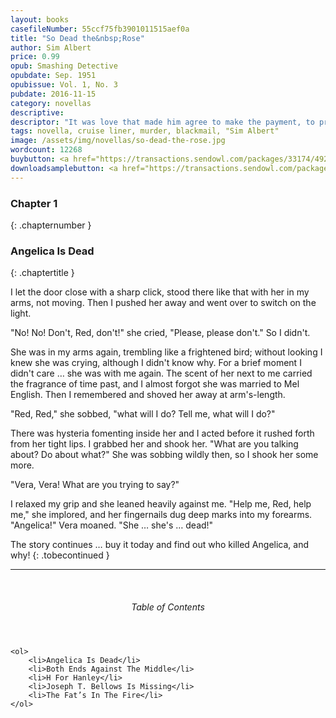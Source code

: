 ```yaml
---
layout: books
casefileNumber: 55ccf75fb3901011515aef0a
title: "So Dead the&nbsp;Rose"
author: Sim Albert
price: 0.99
opub: Smashing Detective
opubdate: Sep. 1951
opubissue: Vol. 1, No. 3
pubdate: 2016-11-15
category: novellas
descriptive: 
descriptor: "It was love that made him agree to make the payment, to protect her from her husband's infedelity. But will his love for her force him to take the rap for murder?"
tags: novella, cruise liner, murder, blackmail, "Sim Albert"
image: /assets/img/novellas/so-dead-the-rose.jpg
wordcount: 12268
buybutton: <a href="https://transactions.sendowl.com/packages/33174/4921A3F2/add_to_cart" rel="nofollow" class="add-to-cart">Add to Cart</a><script type="text/javascript" src="https://transactions.sendowl.com/assets/sendowl.js" ></script>
downloadsamplebutton: <a href="https://transactions.sendowl.com/packages/33175/EC9F2332/add_to_cart" rel="nofollow" class="add-to-cart">Get Sample</a><script type="text/javascript" src="https://transactions.sendowl.com/assets/sendowl.js" ></script>
---
```


### Chapter 1
{: .chapternumber }

### Angelica Is Dead
{: .chaptertitle }

I let the door close with a sharp click, stood there like that with her in my arms, not moving. Then I pushed her away and went over to switch on the light.

"No! No! Don't, Red, don't!" she cried, "Please, please don't." So I didn't.

She was in my arms again, trembling like a frightened bird; without looking I knew she was crying, although I didn't know why. For a brief moment I didn't care … she was with me again. The scent of her next to me carried the fragrance of time past, and I almost forgot she was married to Mel English. Then I remembered and shoved her away at arm's-length.

"Red, Red," she sobbed, "what will I do? Tell me, what will I do?"

There was hysteria fomenting inside her and I acted before it rushed forth from her tight lips. I grabbed her and shook her. "What are you talking about? Do about what?"
She was sobbing wildly then, so I shook her some more. 

"Vera, Vera! What are you trying to say?"

I relaxed my grip and she leaned heavily against me. "Help me, Red, help me," she implored, and her fingernails dug deep marks into my forearms. "Angelica!" Vera moaned. "She … she's … dead!"

The story continues &hellip; buy it today and find out who killed Angelica, and why!
{: .tobecontinued }

<hr>
<br>

<div class="toc">
	<header>
		<h6>Table of Contents</h6>
	</header>

	<ol>
		<li>Angelica Is Dead</li>
		<li>Both Ends Against The Middle</li>
		<li>H For Hanley</li>
		<li>Joseph T. Bellows Is Missing</li>
		<li>The Fat’s In The Fire</li>
	</ol>

</div>